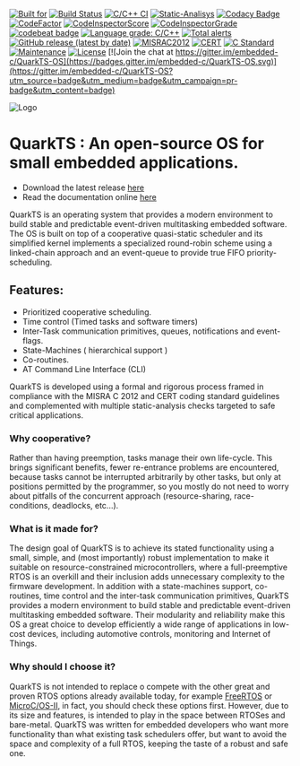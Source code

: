 [![Built for](https://img.shields.io/badge/built%20for-microcontrollers-lightgrey?logo=WhiteSource)](https://github.com/kmilo17pet/QuarkTS)
[![Build Status](https://travis-ci.org/kmilo17pet/QuarkTS.svg?branch=master)](https://travis-ci.org/kmilo17pet/QuarkTS)
[![C/C++ CI](https://github.com/kmilo17pet/QuarkTS/actions/workflows/c-cpp.yml/badge.svg)](https://github.com/kmilo17pet/QuarkTS/actions/workflows/c-cpp.yml)
[![Static-Analisys](https://github.com/kmilo17pet/QuarkTS/actions/workflows/static-analisys.yml/badge.svg)](https://github.com/kmilo17pet/QuarkTS/actions/workflows/static-analisys.yml)
[![Codacy Badge](https://app.codacy.com/project/badge/Grade/dafb526ca7674630901e873b713c2047)](https://www.codacy.com/gh/kmilo17pet/QuarkTS/dashboard?utm_source=github.com&amp;utm_medium=referral&amp;utm_content=kmilo17pet/QuarkTS&amp;utm_campaign=Badge_Grade)
[![CodeFactor](https://www.codefactor.io/repository/github/kmilo17pet/quarkts/badge)](https://www.codefactor.io/repository/github/kmilo17pet/quarkts)
[![CodeInspectorScore](https://api.codiga.io/project/27196/score/svg)](https://frontend.code-inspector.com/project/27196/dashboard)
[![CodeInspectorGrade](https://api.codiga.io/project/27196/status/svg)](https://frontend.code-inspector.com/project/27196/dashboard)
[![codebeat badge](https://codebeat.co/badges/1f19102c-d660-4529-8cad-da5c7b578913)](https://codebeat.co/projects/github-com-kmilo17pet-quarkts-kernel)
[![Language grade: C/C++](https://img.shields.io/lgtm/grade/cpp/g/TECREA/QuarkTS.svg?logo=lgtm&logoWidth=18)](https://lgtm.com/projects/g/TECREA/QuarkTS/context:cpp)
[![Total alerts](https://img.shields.io/lgtm/alerts/g/TECREA/QuarkTS.svg?logo=lgtm&logoWidth=18)](https://lgtm.com/projects/g/TECREA/QuarkTS/alerts/)
[![GitHub release (latest by date)](https://img.shields.io/github/v/release/TECREA/QuarkTS?logo=webpack)](https://github.com/TECREA/QuarkTS/releases)
[![MISRAC2012](https://img.shields.io/badge/MISRAC2012-Compliant-blue.svg?logo=verizon)](https://www.misra.org.uk/)
[![CERT](https://img.shields.io/badge/CERT-Compliant-blue.svg?logo=c)](https://wiki.sei.cmu.edu/confluence/display/seccode/SEI+CERT+Coding+Standards)
[![C Standard](https://img.shields.io/badge/STD-C99-green.svg?logo=c)](https://en.wikipedia.org/wiki/C99)
[![Maintenance](https://img.shields.io/badge/Maintained%3F-yes-green.svg?logo=textpattern)](https://github.com/TECREA/QuarkTS/graphs/commit-activity)
[![License](https://img.shields.io/github/license/TECREA/QuarkTS?logo=livejournal)](https://github.com/TECREA/QuarkTS/blob/master/LICENSE) [![Join the chat at https://gitter.im/embedded-c/QuarkTS-OS](https://badges.gitter.im/embedded-c/QuarkTS-OS.svg)](https://gitter.im/embedded-c/QuarkTS-OS?utm_source=badge&utm_medium=badge&utm_campaign=pr-badge&utm_content=badge)

![Logo](https://github.com/kmilo17pet/QuarkTS/blob/master/doc/quarktslogo.png)

# QuarkTS : An open-source OS for small embedded applications.

* Download the latest release [here](https://github.com/TECREA/QuarkTS/releases)
* Read the documentation online [here](https://kmilo17pet.github.io/QuarkTS/)

QuarkTS is an operating system that provides a modern environment to build stable and predictable event-driven multitasking embedded software. The OS is built on top of a cooperative quasi-static scheduler and its simplified kernel implements a specialized round-robin scheme using a linked-chain approach and an event-queue to provide true FIFO priority-scheduling.

## Features:
- Prioritized cooperative scheduling.
- Time control (Timed tasks and software timers)
- Inter-Task communication primitives, queues, notifications and event-flags.
- State-Machines ( hierarchical support )
- Co-routines.
- AT Command Line Interface (CLI)

QuarkTS is developed using a formal and rigorous process framed in compliance with the MISRA C 2012 and CERT coding standard guidelines and complemented with multiple static-analysis checks targeted to safe critical applications. 

### Why cooperative?

Rather than having preemption, tasks manage their own life-cycle. This brings significant benefits, fewer re-entrance problems are encountered, because tasks cannot be interrupted arbitrarily by other tasks, but only at positions permitted by the programmer, so you mostly do not need to worry about pitfalls of the concurrent approach (resource-sharing, race-conditions, deadlocks, etc...). 

### What is it made for?

The design goal of QuarkTS is to achieve its stated functionality using a small, simple, and (most importantly) robust implementation to make it suitable on resource-constrained microcontrollers, where a full-preemptive RTOS is an overkill and their inclusion adds unnecessary complexity to the firmware development. In addition with a state-machines support, co-routines, time control and the inter-task communication primitives, QuarkTS provides a modern environment to build stable and predictable event-driven multitasking embedded software. Their modularity and reliability make this OS a great choice to develop efficiently a wide range of applications in low-cost devices, including automotive controls, monitoring and Internet of Things.

### Why should I choose it?

QuarkTS is not intended to replace o compete with the other great and proven RTOS options already available today, for example [FreeRTOS](https://freertos.org/) or [MicroC/OS-II](https://www.micrium.com/rtos/), in fact, you should check these options first. However, due to its size and features, is intended to play in the space between RTOSes and bare-metal. QuarkTS was written for embedded developers who want more functionality than what existing task schedulers offer, but want to avoid the space and complexity of a full RTOS, keeping the taste of a robust and safe one. 

